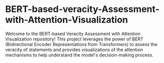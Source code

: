 # BERT-based-veracity-Assessment-with-Attention-Visualization
Welcome to the BERT-based Veracity Assessment with Attention Visualization repository! This project leverages the power of BERT (Bidirectional Encoder Representations from Transformers) to assess the veracity of statements and provides visualizations of the attention mechanisms to help understand the model's decision-making process.
